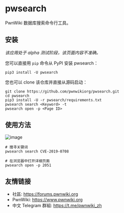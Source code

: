 # pwsearch

PwnWiki 数据库搜索命令行工具。

## 安装

*该应用处于 alpha 测试阶段，该页面内容不准确。*

您可以直接用 `pip` 命令从 PyPI 安装 pwsearch：

```shell
pip3 install -U pwsearch
```

您也可以 clone 该仓库并直接从源码启动：

```shell
git clone https://github.com/pwnwikiorg/pwsearch.git
cd pwsearch
pip3 install -U -r pwsearch/requirements.txt
pwsearch search <Keyword> -t
pwsearch open -p <Page ID>
```

## 使用方法

![image](https://user-images.githubusercontent.com/21986859/121893584-1f098d80-ccec-11eb-927f-4d377807eb6f.png)

```shell
# 搜寻关键词
pwsearch search CVE-2019-0708

# 在浏览器中打开详细页面
pwsearch open -p 2051
```

## 友情链接

- 社區: https://forums.pwnwiki.org
- PwnWiki: https://www.pwnwiki.org
- 中文 Telegram 群組: https://t.me/pwnwiki_zh

